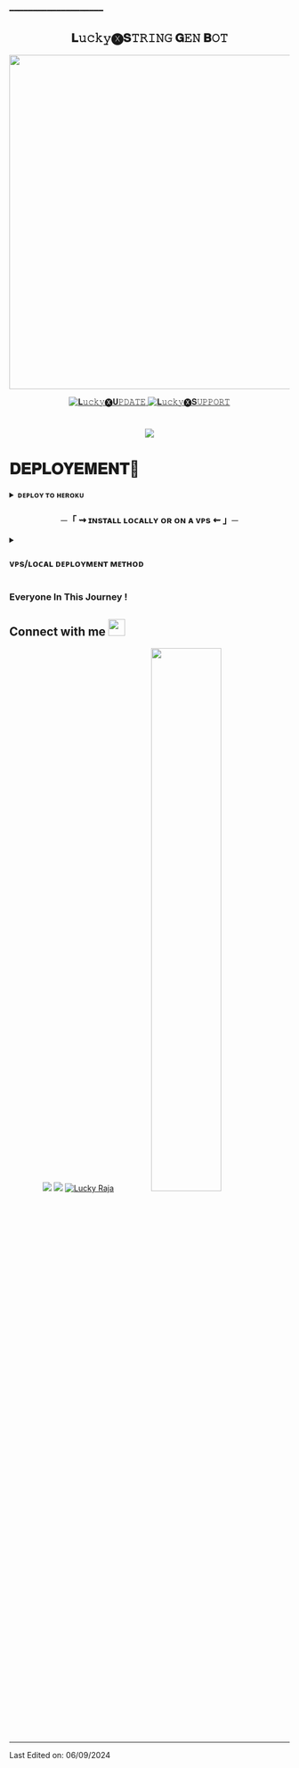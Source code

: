 ━━━━━━━━━━━━━━━━━━━━

<h2 align="center">
    𝐋𝚞𝚌𝚔𝚢🅧𝐒𝚃𝚁𝙸𝙽𝙶 𝐆𝙴𝙽 𝐁𝙾𝚃
</h2>

  <p align="center"><a href="https://t.me/The_LuckyX"><img src="https://telegra.ph/file/6eecb673ffdcff35134cc.jpg" width="600"></a></p>

<p align="center">
  <a href="https://t.me/Luckyxupdate">
    <img src="https://img.shields.io/badge/Lucky%20%F0%9D%95%8F%20Update-Channel-blue?style=for-the-badge&logo=telegram" alt="𝐋𝚞𝚌𝚔𝚢🅧𝐔𝙿𝙳𝙰𝚃𝙴">
  </a>
  <a href="https://t.me/LuckyxSupport">
    <img src="https://img.shields.io/badge/Lucky%20%F0%9D%95%8F%20Support-Group-blue?style=for-the-badge&logo=telegram" alt="𝐋𝚞𝚌𝚔𝚢🅧𝐒𝚄𝙿𝙿𝙾𝚁𝚃">
  </a
  
</p>
<h1 align ="center"><img src="https://readme-typing-svg.herokuapp.com?color=00BFFF&width=350&lines=sᴛʀɪɴɢ+ɢᴇɴʀᴀᴛᴏʀ+ʙᴏᴛ"></b></h1>

# 𝐃𝐄𝐏𝐋𝐎𝐘𝐄𝐌𝐄𝐍𝐓🎉
<details>
<summary><b>ᴅᴇᴘʟᴏʏ ᴛᴏ ʜᴇʀᴏᴋᴜ</b></summary>
<br>
<p align="center"><a href="http://dashboard.heroku.com/new?template=https://github.com/The-LuckyX/LuckyStringGen"> <img src="https://img.shields.io/badge/Deploy%20On%20Heroku-red?style=for-the-badge&logo=heroku" width="220" height="38.45"/></a></p>
</details>

<h3 align="center">
    ─「 ⇝ ɪɴsᴛᴀʟʟ ʟᴏᴄᴀʟʟʏ ᴏʀ ᴏɴ ᴀ ᴠᴘs ⇜ 」─
</h3>

<details>
<summary><h3>
<b> ᴠᴘs/ʟᴏᴄᴀʟ ᴅᴇᴘʟᴏʏᴍᴇɴᴛ ᴍᴇᴛʜᴏᴅ </b>
</h3></summary>
    
1. **Upgrade & Update:**
   ```bash
   sudo apt-get update && sudo apt-get upgrade -y
   ```

2. **Install Required Packages:**
   ```bash
   sudo apt-get install python3-pip ffmpeg -y
   ```
3. **Setting up PIP**
   ```bash
   sudo pip3 install -U pip
   ```
4. **Installing Node**
   ```bash
   curl -o- https://raw.githubusercontent.com/nvm-sh/nvm/v0.38.0/install.sh | bash && source ~/.bashrc && nvm install v18
   ```
5. **Clone the Repository**
   ```bash
   git clone https://github.com/TeamInflex/InflexMusicBot && cd InflexMusicBot
   ```
6. **Install Requirements**
   ```bash
   pip3 install -U -r requirements.txt
   ```
7. **Create .env  with sample.env**
   ```bash
   cp sample.env .env
   ```
   - Edit .env with your vars
8. **Editing Vars:**
   ```bash
   vi .env
   ```
   - Press `I` Button On Keyboard To Start Editing.
   - Edit .env With Your Values.
   - Press `Ctrl + C`  Once You Are Done With Editing Vars And Type `:wq` To Save .env Or `:qa` To Exit Editing.
10. **Installing tmux**
    ```bash
    sudo apt install tmux -y && tmux
    ```
11. **Run The Bot**
    ```bash
    bash start
    ```

---

</details>

### Everyone In This Journey !

## Connect with me <img src="https://media.giphy.com/media/iY8CRBdQXODJSCERIr/giphy.gif" width="30px">
<p align="center">
<a href="https://telegram.dog/LuckyxSupport"><img src="https://img.shields.io/badge/-Support Gʀᴏᴜᴘ%20%20-0077B5?style=flat&logo=Telegram&logoColor=white"/></a>
<a href="https://telegram.dog/Luckyxupdate"><img src="https://img.shields.io/badge/-Channel%20%20-0077B5?style=flat&logo=Telegram&logoColor=white"/></a>  
<a href="https://telegram.dog/The_LuckyX"><img title="Lucky Raja" src="https://img.shields.io/static/v1?label=The_LuckyX&message=TG&color=blue-green"></a> 
<img src="https://media.giphy.com/media/jpVnC65DmYeyRL4LHS/giphy.gif" width="50%"> 
</p>
 
-----

Last Edited on: 06/09/2024